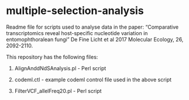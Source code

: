 # multiple-selection-analysis

Readme file for scripts used to analyse data in the paper:
“Comparative transcriptomics reveal host-specific nucleotide variation in entomophthoralean fungi”
De Fine Licht et al 2017 Molecular Ecology, 26, 2092-2110.

This repository has the following files:

1. AlignAnddNdSAnalysis.pl - Perl script

2. codeml.ctl - example codeml control file used in the above script

3. FilterVCF_allelFreq20.pl - Perl script
